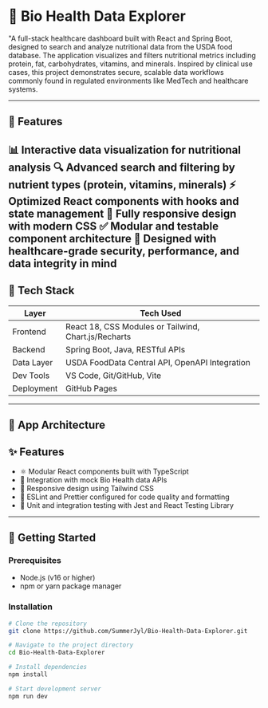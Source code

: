 # 🧬 Bio Health Data Explorer

"A full-stack healthcare dashboard built with React and Spring Boot, designed to search and analyze nutritional data from the USDA food database. The application visualizes and filters nutritional metrics including protein, fat, carbohydrates, vitamins, and minerals. Inspired by clinical use cases, this project demonstrates secure, scalable data workflows commonly found in regulated environments like MedTech and healthcare systems.

---

## 🚀 Features

📊 Interactive data visualization for nutritional analysis
🔍 Advanced search and filtering by nutrient types (protein, vitamins, minerals)
⚡ Optimized React components with hooks and state management
📱 Fully responsive design with modern CSS
✅ Modular and testable component architecture
🧠 Designed with healthcare-grade security, performance, and data integrity in mind
---

## 🧩 Tech Stack

| Layer       | Tech Used                                |
|-------------|------------------------------------------|
| Frontend    | React 18, CSS Modules or Tailwind, Chart.js/Recharts |
| Backend     | Spring Boot, Java, RESTful APIs 
| Data Layer  | USDA FoodData Central API, OpenAPI Integration |
| Dev Tools   | VS Code, Git/GitHub, Vite |
| Deployment  | GitHub Pages |

---

## 🔄 App Architecture


## ✨ Features

- ⚛️ Modular React components built with TypeScript
- 🔗 Integration with mock Bio Health data APIs
- 📱 Responsive design using Tailwind CSS
- 🔧 ESLint and Prettier configured for code quality and formatting
- 🧪 Unit and integration testing with Jest and React Testing Library

---

## 🚀 Getting Started

### Prerequisites
- Node.js (v16 or higher)
- npm or yarn package manager

### Installation

```bash
# Clone the repository
git clone https://github.com/SummerJyl/Bio-Health-Data-Explorer.git

# Navigate to the project directory
cd Bio-Health-Data-Explorer

# Install dependencies
npm install

# Start development server
npm run dev


